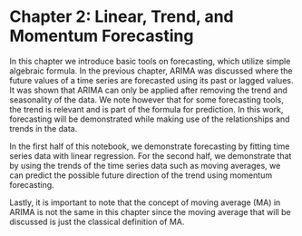 # Chapter 2: Linear, Trend, and Momentum Forecasting

In this chapter we introduce basic tools on forecasting, which utilize simple algebraic formula. In the previous chapter, ARIMA was discussed where the future values of a time series are forecasted using its past or lagged values. It was shown that ARIMA can only be applied after removing the trend and seasonality of the data. We note however that for some forecasting tools, the trend is relevant and is part of the formula for prediction. In this work, forecasting will be demonstrated while making use of the relationships and trends in the data.

In the first half of this notebook, we demonstrate forecasting by fitting time series data with linear regression. For the second half, we demonstrate that by using the trends of the time series data such as moving averages, we can predict the possible future direction of the trend using momentum forecasting.

Lastly, it is important to note that the concept of moving average (MA) in ARIMA is not the same in this chapter since the moving average that will be discussed is just the classical definition of MA.